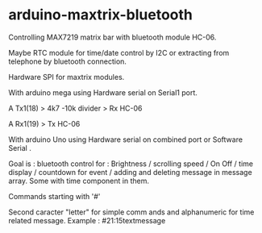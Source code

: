 # arduino-maxtrix-bluetooth


Controlling MAX7219 matrix bar with bluetooth module HC-06.

Maybe RTC module for time/date control by I2C or extracting from telephone by bluetooth connection.

Hardware SPI for maxtrix modules.

With arduino mega using Hardware serial on Serial1 port.

A Tx1(18) > 4k7 -10k divider > Rx HC-06

A Rx1(19) >                    Tx HC-06

With arduino Uno  using Hardware serial on combined port or Software Serial .

Goal is : bluetooth control for :
Brightness / scrolling speed / On Off / time display / countdown for event / adding and deleting message in message array. Some with time component in them.

Commands starting with '#'

Second caracter "letter" for simple comm ands and alphanumeric for time related message.
   Example : #21:15textmessage




